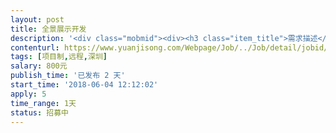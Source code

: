```yaml
---                
layout: post       
title: 全景展示开发           
description: '<div class="mobmid"><div><h3 class="item_title">需求描述</h3><p>现有的微信小程序上的全景展示功能完善。<br/>现在已通过h5+aframe实现显示功能，但小程序上显示不友好。<br/>要求：在微信小程序上720全景显示自己用全景相机拍的全景照片，直接根据指定照片做全景显示。<br/>请有做过的，或精通aframe的技术专家</p></div><!--info end--></div>'     
contenturl: https://www.yuanjisong.com/Webpage/Job/../Job/detail/jobid/101523      
tags: [项目制,远程,深圳]            
salary: 800元          
publish_time: '已发布 2 天'         
start_time: '2018-06-04 12:12:02'           
apply: 5                   
time_range: 1天              
status: 招募中                  
---                 
```

